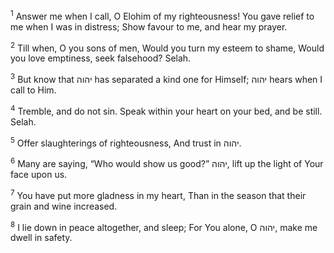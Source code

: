 <sup>1</sup> Answer me when I call, O Elohim of my righteousness! You gave relief to me when I was in distress; Show favour to me, and hear my prayer.

<sup>2</sup> Till when, O you sons of men, Would you turn my esteem to shame, Would you love emptiness, seek falsehood? Selah.

<sup>3</sup> But know that יהוה has separated a kind one for Himself; יהוה hears when I call to Him.

<sup>4</sup> Tremble, and do not sin. Speak within your heart on your bed, and be still. Selah.

<sup>5</sup> Offer slaughterings of righteousness, And trust in יהוה.

<sup>6</sup> Many are saying, “Who would show us good?” יהוה, lift up the light of Your face upon us.

<sup>7</sup> You have put more gladness in my heart, Than in the season that their grain and wine increased.

<sup>8</sup> I lie down in peace altogether, and sleep; For You alone, O יהוה, make me dwell in safety.

